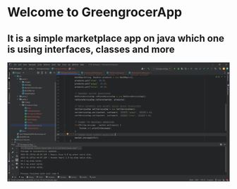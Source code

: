 # Welcome to GreengrocerApp

## It is a simple marketplace app on java which one is using interfaces, classes and more 

![resim](images/image.PNG)